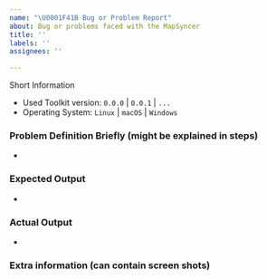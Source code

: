 ```yaml
---
name: "\U0001F41B Bug or Problem Report"
about: Bug or problems faced with the MapSyncer
title: ''
labels: ''
assignees: ''

---
```


Short Information
* Used Toolkit version: `0.0.0` | `0.0.1` | `...`
* Operating System:  `Linux` |  `macOS` |  `Windows`

### Problem Definition Briefly (might be explained in steps)
* 

### Expected Output
*

### Actual Output
*

### Extra information (can contain screen shots)